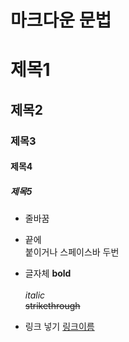 # 마크다운 문법

# 제목1
## 제목2
### 제목3
#### 제목4
##### 제목5

* 줄바꿈
* 끝에 <br> 붙이거나 스페이스바 두번

* 글자체
**bold**<br>  
_italic_  
~~strikethrough~~  

* 링크 넣기
[링크이름](www.naver.com)
